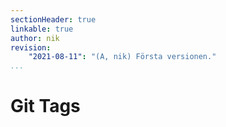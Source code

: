 ```yaml
---
sectionHeader: true
linkable: true
author: nik
revision:
    "2021-08-11": "(A, nik) Första versionen."
...
```

Git Tags
=======================
